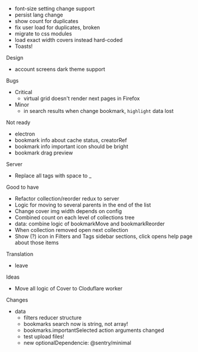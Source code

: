 - font-size setting change support
- persist lang change
- show count for duplicates
- fix user load for duplicates, broken
- migrate to css modules
- load exact width covers instead hard-coded
- Toasts!

Design
- account screens dark theme support

Bugs
- Critical
    - virtual grid doesn't render next pages in Firefox
- Minor
    - in search results when change bookmark, `highlight` data lost

Not ready
- electron
- bookmark info about cache status, creatorRef
- bookmark info important icon should be bright
- bookmark drag preview

Server
- Replace all tags with space to _

Good to have
- Refactor collection/reorder redux to server
- Logic for moving to several parents in the end of the list
- Change cover img width depends on config
- Combined count on each level of collections tree
- data: combine logic of bookmarkMove and bookmarkReorder
- When collection removed open next collection
- Show (?) icon in Filters and Tags sidebar sections, click opens help page about those items

Translation
- leave

Ideas
- Move all logic of Cover to Cloduflare worker

Changes
- data
    - filters reducer structure
    - bookmarks search now is string, not array!
    - bookmarks.importantSelected action arguments changed
    - test upload files!
    - new optionalDependencie: @sentry/minimal